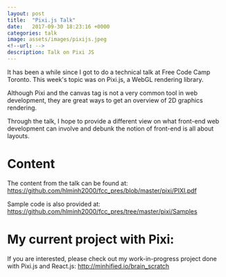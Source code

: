 ```yaml
---
layout: post
title:  "Pixi.js Talk"
date:   2017-09-30 18:23:16 +0000
categories: talk
image: assets/images/pixijs.jpeg
<!--url: -->
description: Talk on Pixi JS
---
```


It has been a while since I got to do a technical talk at Free Code Camp Toronto. This week's topic was on Pixi.js, a WebGL rendering library.

Although Pixi and the canvas tag is not a very common tool in web development, they are great ways to get an overview of 2D graphics rendering.

Through the talk, I hope to provide a different view on what front-end web development can involve and debunk the notion of front-end is all about layouts.

# Content
The content from the talk can be found at: <https://github.com/hlminh2000/fcc_pres/blob/master/pixi/PIXI.pdf>

Sample code is also provided at: <https://github.com/hlminh2000/fcc_pres/tree/master/pixi/Samples>

# My current project with Pixi:
If you are interested, please check out my work-in-progress project done with Pixi.js and React.js: <http://minhified.io/brain_scratch>